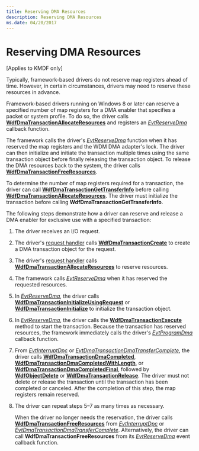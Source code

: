 ```yaml
---
title: Reserving DMA Resources
description: Reserving DMA Resources
ms.date: 04/20/2017
---
```


# Reserving DMA Resources


\[Applies to KMDF only\]

Typically, framework-based drivers do not reserve map registers ahead of time. However, in certain circumstances, drivers may need to reserve these resources in advance.

Framework-based drivers running on Windows 8 or later can reserve a specified number of map registers for a DMA enabler that specifies a packet or system profile. To do so, the driver calls [**WdfDmaTransactionAllocateResources**](/windows-hardware/drivers/ddi/wdfdmatransaction/nf-wdfdmatransaction-wdfdmatransactionallocateresources) and registers an [*EvtReserveDma*](/windows-hardware/drivers/ddi/wdfdmatransaction/nc-wdfdmatransaction-evt_wdf_reserve_dma) callback function.

The framework calls the driver's [*EvtReserveDma*](/windows-hardware/drivers/ddi/wdfdmatransaction/nc-wdfdmatransaction-evt_wdf_reserve_dma) function when it has reserved the map registers and the WDM DMA adapter's lock. The driver can then initialize and initiate the transaction multiple times using the same transaction object before finally releasing the transaction object. To release the DMA resources back to the system, the driver calls [**WdfDmaTransactionFreeResources**](/windows-hardware/drivers/ddi/wdfdmatransaction/nf-wdfdmatransaction-wdfdmatransactionfreeresources).

To determine the number of map registers required for a transaction, the driver can call [**WdfDmaTransactionGetTransferInfo**](/windows-hardware/drivers/ddi/wdfdmatransaction/nf-wdfdmatransaction-wdfdmatransactiongettransferinfo) before calling [**WdfDmaTransactionAllocateResources**](/windows-hardware/drivers/ddi/wdfdmatransaction/nf-wdfdmatransaction-wdfdmatransactionallocateresources). The driver must initialize the transaction before calling **WdfDmaTransactionGetTransferInfo**.

The following steps demonstrate how a driver can reserve and release a DMA enabler for exclusive use with a specified transaction:

1.  The driver receives an I/O request.

2.  The driver's [request handler](request-handlers.md) calls [**WdfDmaTransactionCreate**](/windows-hardware/drivers/ddi/wdfdmatransaction/nf-wdfdmatransaction-wdfdmatransactioncreate) to create a DMA transaction object for the request.

3.  The driver's [request handler](request-handlers.md) calls [**WdfDmaTransactionAllocateResources**](/windows-hardware/drivers/ddi/wdfdmatransaction/nf-wdfdmatransaction-wdfdmatransactionallocateresources) to reserve resources.

4.  The framework calls [*EvtReserveDma*](/windows-hardware/drivers/ddi/wdfdmatransaction/nc-wdfdmatransaction-evt_wdf_reserve_dma) when it has reserved the requested resources.

5.  In [*EvtReserveDma*](/windows-hardware/drivers/ddi/wdfdmatransaction/nc-wdfdmatransaction-evt_wdf_reserve_dma), the driver calls [**WdfDmaTransactionInitializeUsingRequest**](/windows-hardware/drivers/ddi/wdfdmatransaction/nf-wdfdmatransaction-wdfdmatransactioninitializeusingrequest) or [**WdfDmaTransactionInitialize**](/windows-hardware/drivers/ddi/wdfdmatransaction/nf-wdfdmatransaction-wdfdmatransactioninitialize) to initialize the transaction object.

6.  In [*EvtReserveDma*](/windows-hardware/drivers/ddi/wdfdmatransaction/nc-wdfdmatransaction-evt_wdf_reserve_dma), the driver calls the [**WdfDmaTransactionExecute**](/windows-hardware/drivers/ddi/wdfdmatransaction/nf-wdfdmatransaction-wdfdmatransactionexecute) method to start the transaction. Because the transaction has reserved resources, the framework immediately calls the driver's [*EvtProgramDma*](/windows-hardware/drivers/ddi/wdfdmatransaction/nc-wdfdmatransaction-evt_wdf_program_dma) callback function.

7.  From [*EvtInterruptDpc*](/windows-hardware/drivers/ddi/wdfinterrupt/nc-wdfinterrupt-evt_wdf_interrupt_dpc) or [*EvtDmaTransactionDmaTransferComplete*](/windows-hardware/drivers/ddi/wdfdmatransaction/nc-wdfdmatransaction-evt_wdf_dma_transaction_dma_transfer_complete), the driver calls [**WdfDmaTransactionDmaCompleted**](/windows-hardware/drivers/ddi/wdfdmatransaction/nf-wdfdmatransaction-wdfdmatransactiondmacompleted), [**WdfDmaTransactionDmaCompletedWithLength**](/windows-hardware/drivers/ddi/wdfdmatransaction/nf-wdfdmatransaction-wdfdmatransactiondmacompletedwithlength), or [**WdfDmaTransactionDmaCompletedFinal**](/windows-hardware/drivers/ddi/wdfdmatransaction/nf-wdfdmatransaction-wdfdmatransactiondmacompletedfinal), followed by [**WdfObjectDelete**](/windows-hardware/drivers/ddi/wdfobject/nf-wdfobject-wdfobjectdelete) or [**WdfDmaTransactionRelease**](/windows-hardware/drivers/ddi/wdfdmatransaction/nf-wdfdmatransaction-wdfdmatransactionrelease). The driver must not delete or release the transaction until the transaction has been completed or canceled. After the completion of this step, the map registers remain reserved.

8.  The driver can repeat steps 5–7 as many times as necessary.

    When the driver no longer needs the reservation, the driver calls [**WdfDmaTransactionFreeResources**](/windows-hardware/drivers/ddi/wdfdmatransaction/nf-wdfdmatransaction-wdfdmatransactionfreeresources) from [*EvtInterruptDpc*](/windows-hardware/drivers/ddi/wdfinterrupt/nc-wdfinterrupt-evt_wdf_interrupt_dpc) or [*EvtDmaTransactionDmaTransferComplete*](/windows-hardware/drivers/ddi/wdfdmatransaction/nc-wdfdmatransaction-evt_wdf_dma_transaction_dma_transfer_complete). Alternatively, the driver can call **WdfDmaTransactionFreeResources** from its [*EvtReserveDma*](/windows-hardware/drivers/ddi/wdfdmatransaction/nc-wdfdmatransaction-evt_wdf_reserve_dma) event callback function.

 

